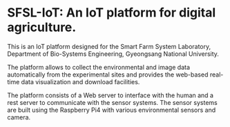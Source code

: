 # SFSL-IoT: An IoT platform for digital agriculture.
This is an IoT platform designed for the Smart Farm System Laboratory, Department of Bio-Systems Engineering, Gyeongsang National University. 

The platform allows to collect the environmental and image data automatically from the experimental sites and provides the web-based real-time data visualization and download facilities.

The platform consists of a Web server to interface with the human and a rest server to communicate with the sensor systems. The sensor systems are built using the Raspberry Pi4 with various environmental sensors and camera.


